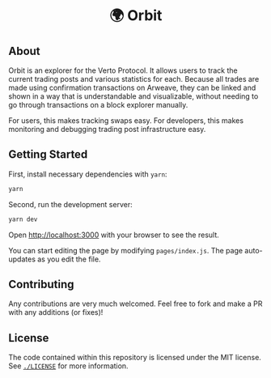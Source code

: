 <h1 align="center">🌍 Orbit</h1>

## About

Orbit is an explorer for the Verto Protocol. It allows users to track the current trading posts and various statistics for each. Because all trades are made using confirmation transactions on Arweave, they can be linked and shown in a way that is understandable and visualizable, without needing to go through transactions on a block explorer manually.

For users, this makes tracking swaps easy. For developers, this makes monitoring and debugging trading post infrastructure easy.

## Getting Started

First, install necessary dependencies with `yarn`:

```bash
yarn
```

Second, run the development server:

```bash
yarn dev
```

Open [http://localhost:3000](http://localhost:3000) with your browser to see the result.

You can start editing the page by modifying `pages/index.js`. The page auto-updates as you edit the file.

## Contributing

Any contributions are very much welcomed. Feel free to fork and make a PR with any additions (or fixes)!

## License

The code contained within this repository is licensed under the MIT license.
See [`./LICENSE`](../LICENSE) for more information.